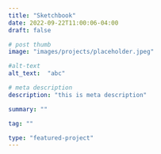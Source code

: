 ```yaml
---
title: "Sketchbook"
date: 2022-09-22T11:00:06-04:00
draft: false

# post thumb
image: "images/projects/placeholder.jpeg"

#alt-text
alt_text:  "abc"

# meta description
description: "this is meta description"

summary: ""

tag: ""

type: "featured-project"
---
```


